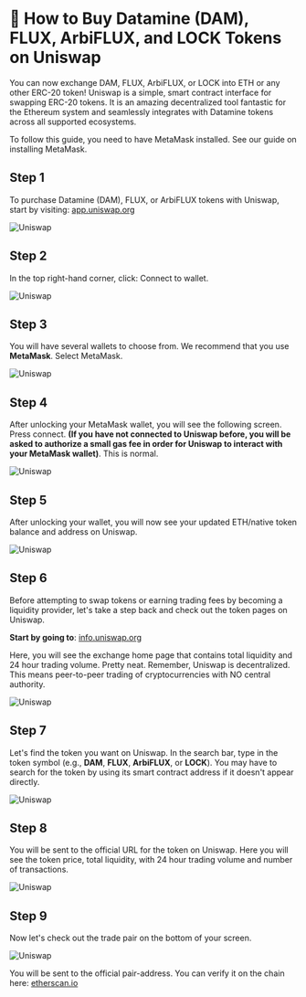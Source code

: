 # 🛒 How to Buy Datamine (DAM), FLUX, ArbiFLUX, and LOCK Tokens on Uniswap

You can now exchange DAM, FLUX, ArbiFLUX, or LOCK into ETH or any other ERC-20 token! Uniswap is a simple, smart contract interface for swapping ERC-20 tokens. It is an amazing decentralized tool fantastic for the Ethereum system and seamlessly integrates with Datamine tokens across all supported ecosystems.

To follow this guide, you need to have MetaMask installed. See our guide on installing MetaMask.

## Step 1

To purchase Datamine (DAM), FLUX, or ArbiFLUX tokens with Uniswap, start by visiting: [app.uniswap.org](https://app.uniswap.org/)

![Uniswap](../../helpArticles/assets/images/pngs/uniswap/uniswap1.png)

## Step 2

In the top right-hand corner, click: Connect to wallet.

![Uniswap](../../helpArticles/assets/images/pngs/uniswap/uniswap2.png#_maxWidth=350)

## Step 3

You will have several wallets to choose from. We recommend that you use **MetaMask**. Select MetaMask.

![Uniswap](../../helpArticles/assets/images/pngs/uniswap/uniswap3.png#_maxWidth=350)

## Step 4

After unlocking your MetaMask wallet, you will see the following screen. Press connect. **(If you have not connected to Uniswap before, you will be asked to authorize a small gas fee in order for Uniswap to interact with your MetaMask wallet)**. This is normal.

![Uniswap](../../helpArticles/assets/images/pngs/uniswap/uniswap4.png#_maxWidth=350)

## Step 5

After unlocking your wallet, you will now see your updated ETH/native token balance and address on Uniswap.

![Uniswap](../../helpArticles/assets/images/pngs/uniswap/uniswap5.png)

## Step 6

Before attempting to swap tokens or earning trading fees by becoming a liquidity provider, let's take a step back and check out the token pages on Uniswap.

**Start by going to**: [info.uniswap.org](https://info.uniswap.org/)

Here, you will see the exchange home page that contains total liquidity and 24 hour trading volume. Pretty neat. Remember, Uniswap is decentralized. This means peer-to-peer trading of cryptocurrencies with NO central authority.

![Uniswap](../../helpArticles/assets/images/pngs/uniswap/uniswap6.png)

## Step 7

Let's find the token you want on Uniswap. In the search bar, type in the token symbol (e.g., **DAM**, **FLUX**, **ArbiFLUX**, or **LOCK**). You may have to search for the token by using its smart contract address if it doesn't appear directly.

![Uniswap](../../helpArticles/assets/images/pngs/uniswap/uniswap7.png)

## Step 8

You will be sent to the official URL for the token on Uniswap. Here you will see the token price, total liquidity, with 24 hour trading volume and number of transactions.

![Uniswap](../../helpArticles/assets/images/pngs/uniswap/uniswap8.png)

## Step 9

Now let's check out the trade pair on the bottom of your screen.

![Uniswap](../../helpArticles/assets/images/pngs/uniswap/uniswap9.png)

You will be sent to the official pair-address. You can verify it on the chain here: [etherscan.io](https://etherscan.io/)
